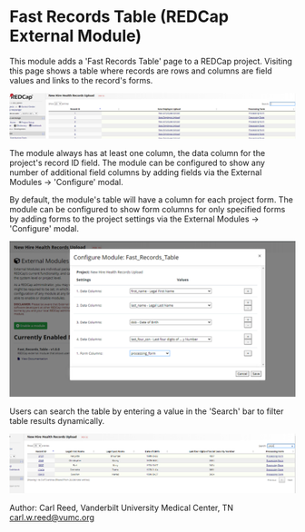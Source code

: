 # Fast Records Table (REDCap External Module)

This module adds a 'Fast Records Table' page to a REDCap project. Visiting this page shows a table where records are rows and columns are field values and links to the record's forms.

![Default table configuation](/_readme_images/default_table.PNG)

The module always has at least one column, the data column for the project's record ID field. The module can be configured to show any number of additional field columns by adding fields via the External Modules -> 'Configure' modal.

By default, the module's table will have a column for each project form. The module can be configured to show form columns for only specified forms by adding forms to the project settings via the External Modules -> 'Configure' modal.

![Settings](/_readme_images/settings.PNG)

Users can search the table by entering a value in the 'Search' bar to filter table results dynamically.

![Configured table](/_readme_images/configured_table.PNG)

Author:
Carl Reed, Vanderbilt University Medical Center, TN
carl.w.reed@vumc.org